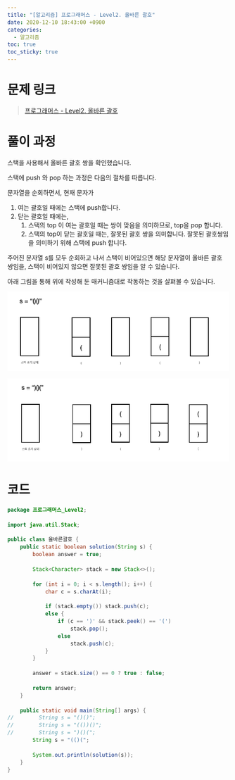 ```yaml
---
title: "[알고리즘] 프로그래머스 - Level2. 올바른 괄호"
date: 2020-12-10 18:43:00 +0900
categories:
  - 알고리즘
toc: true
toc_sticky: true
---
```


# 문제 링크

> [프로그래머스 - Level2. 올바른 괄호](https://programmers.co.kr/learn/courses/30/lessons/12909)

# 풀이 과정

스택을 사용해서 올바른 괄호 쌍을 확인했습니다.

스택에 push 와 pop 하는 과정은 다음의 절차를 따릅니다.

문자열을 순회하면서, 현재 문자가

1. 여는 괄호일 때에는 스택에 push합니다.
2. 닫는 괄호일 때에는,
   1. 스택의 top 이 여는 괄호일 때는 쌍이 맞음을 의미하므로, top을 pop 합니다.
   2. 스택의 top이 닫는 괄호일 때는, 잘못된 괄호 쌍을 의미합니다. 잘못된 괄호쌍임을 의미하기 위해 스택에 push 합니다.

주어진 문자열 s를 모두 순회하고 나서 스택이 비어있으면 해당 문자열이 올바른 괄호 쌍임을, 스택이 비어있지 않으면 잘못된 괄호 쌍임을 알 수 있습니다.

아래 그림을 통해 위에 작성해 둔 매커니즘대로 작동하는 것을 살펴볼 수 있습니다.

![/assets/images/올바른괄호1.png](/assets/images/올바른괄호1.png)

![/assets/images/올바른괄호2.png](/assets/images/올바른괄호2.png)

# 코드

```java
package 프로그래머스_Level2;

import java.util.Stack;

public class 올바른괄호 {
    public static boolean solution(String s) {
        boolean answer = true;

        Stack<Character> stack = new Stack<>();

        for (int i = 0; i < s.length(); i++) {
            char c = s.charAt(i);

            if (stack.empty()) stack.push(c);
            else {
                if (c == ')' && stack.peek() == '(')
                    stack.pop();
                else
                    stack.push(c);
            }
        }

        answer = stack.size() == 0 ? true : false;

        return answer;
    }

    public static void main(String[] args) {
//        String s = "()()";
//        String s = "(())()";
//        String s = ")()(";
        String s = "(()(";

        System.out.println(solution(s));
    }
}
```
